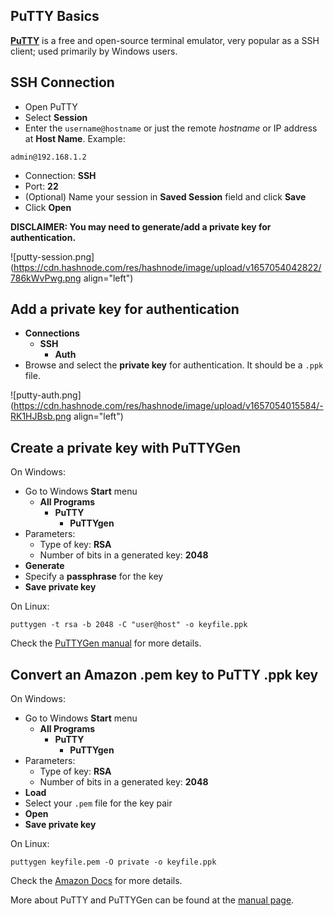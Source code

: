 ## PuTTY Basics

**[PuTTY](https://www.putty.org/)** is a free and open-source terminal emulator, very popular as a SSH client; used primarily by Windows users.

## SSH Connection
- Open PuTTY
- Select **Session**
- Enter the ```username@hostname``` or just the remote *hostname* or IP address at **Host Name**. Example:
```
admin@192.168.1.2
```
- Connection: **SSH**
- Port: **22**
- (Optional) Name your session in **Saved Session** field and click **Save**
- Click **Open**

**DISCLAIMER: You may need to generate/add a private key for authentication.**

![putty-session.png](https://cdn.hashnode.com/res/hashnode/image/upload/v1657054042822/786kWvPwg.png align="left")

## Add a private key for authentication
- **Connections**
  - **SSH**
    - **Auth**
- Browse and select the **private key** for authentication. It should be a ```.ppk``` file.

![putty-auth.png](https://cdn.hashnode.com/res/hashnode/image/upload/v1657054015584/-RK1HJBsb.png align="left")

## Create a private key with PuTTYGen
On Windows:
- Go to Windows **Start** menu
  - **All Programs**
    - **PuTTY**
      - **PuTTYgen**
- Parameters:
  - Type of key: **RSA**
  - Number of bits in a generated key: **2048**
- **Generate**
- Specify a **passphrase** for the key
- **Save private key**

On Linux:
```
puttygen -t rsa -b 2048 -C "user@host" -o keyfile.ppk
```
Check the [PuTTYGen manual](https://www.ssh.com/ssh/putty/windows/puttygen) for more details.

## Convert an Amazon .pem key to PuTTY .ppk key
On Windows:
- Go to Windows **Start** menu
  - **All Programs**
    - **PuTTY**
      - **PuTTYgen**
- Parameters:
  - Type of key: **RSA**
  - Number of bits in a generated key: **2048**
- **Load**
- Select your ```.pem``` file for the key pair
- **Open**
- **Save private key**

On Linux:
```
puttygen keyfile.pem -O private -o keyfile.ppk
```
Check the [Amazon Docs](https://docs.aws.amazon.com/AWSEC2/latest/UserGuide/putty.html#putty-private-key) for more details.

More about PuTTY and PuTTYGen can be found at the [manual page](https://www.ssh.com/ssh/putty/putty-manuals/0.68/index.html).
